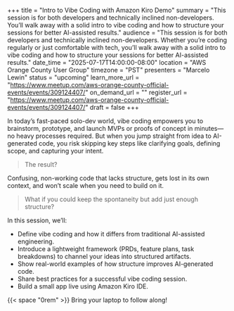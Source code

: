 +++
title = "Intro to Vibe Coding with Amazon Kiro Demo"
summary = "This session is for both developers and technically inclined non-developers. You’ll walk away with a solid intro to vibe coding and how to structure your sessions for better AI-assisted results."
audience = "This session is for both developers and technically inclined non-developers. Whether you’re coding regularly or just comfortable with tech, you’ll walk away with a solid intro to vibe coding and how to structure your sessions for better AI-assisted results."
date_time = "2025-07-17T14:00:00-08:00"
location = "AWS Orange County User Group"
timezone = "PST"
presenters = "Marcelo Lewin"
status = "upcoming"
learn_more_url = "https://www.meetup.com/aws-orange-county-official-events/events/309124407/"
on_demand_url = ""
register_url = "https://www.meetup.com/aws-orange-county-official-events/events/309124407/"
draft = false
+++

In today’s fast-paced solo-dev world, vibe coding empowers you to brainstorm, prototype, and 
launch MVPs or proofs of concept in minutes—no heavy processes required. But when you jump 
straight from idea to AI-generated code, you risk skipping key steps like clarifying goals, 
defining scope, and capturing your intent.


> The result?

Confusing, non-working code that lacks structure, gets lost in its own context, and won’t scale when you need to build on it.

> What if you could keep the spontaneity but add just enough structure?

In this session, we’ll:
- Define vibe coding and how it differs from traditional AI-assisted engineering.
- Introduce a lightweight framework (PRDs, feature plans, task breakdowns) to channel your ideas into structured artifacts.
- Show real-world examples of how structure improves AI-generated code.
- Share best practices for a successful vibe coding session.
- Build a small app live using Amazon Kiro IDE.

{{< space "0rem" >}}
Bring your laptop to follow along!
